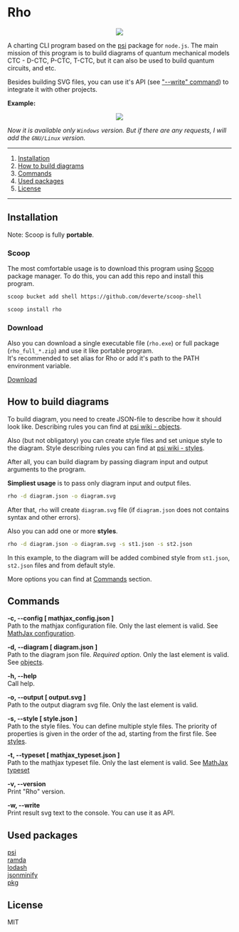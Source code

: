 # Rho

<div align="center">
    <img src="https://raw.githubusercontent.com/deverte/rho/img/icon.svg?sanitize=true" />
</div>

A charting CLI program based on the [psi](https://github.com/deverte/psi) package for `node.js`. The main mission of this program is to build diagrams of quantum mechanical models CTC - D-CTC, P-CTC, T-CTC, but it can also be used to build quantum circuits, and etc.

Besides building SVG files, you can use it's API (see ["--write" command](#Commands)) to integrate it with other projects.

**Example:**
<div align="center">
    <img src="https://raw.githubusercontent.com/wiki/deverte/psi/images/bell.svg?sanitize=true" />
</div>

*Now it is available only `Windows` version. But if there are any requests, I will add the `GNU/Linux` version.*


---

1. [Installation](#Installation)
2. [How to build diagrams](#How-to-build-diagrams)
3. [Commands](#Commands)
4. [Used packages](#Used-packages)
5. [License](#License)

---


## Installation
Note: Scoop is fully **portable**.

### Scoop
The most comfortable usage is to download this program using [Scoop](https://scoop.sh/) package manager.
To do this, you can add this repo and install this program.
```sh
scoop bucket add shell https://github.com/deverte/scoop-shell
```
```sh
scoop install rho
```

### Download
Also you can download a single executable file (`rho.exe`) or full package (`rho_full_*.zip`) and use it like portable program.  
It's recommended to set alias for Rho or add it's path to the PATH environment variable.

[Download](https://github.com/deverte/rho/releases)


## How to build diagrams
To build diagram, you need to create JSON-file to describe how it should look like. Describing rules you can find at [psi wiki - objects](https://github.com/deverte/psi/wiki#objects).

Also (but not obligatory) you can create style files and set unique style to the diagram. Style describing rules you can find at [psi wiki - styles](https://github.com/deverte/psi/wiki#styles).

After all, you can build diagram by passing diagram input and output arguments to the program.

**Simpliest usage** is to pass only diagram input and output files.
```sh
rho -d diagram.json -o diagram.svg
```
After that, `rho` will create `diagram.svg` file (if `diagram.json` does not contains syntax and other errors).

Also you can add one or more **styles**.
```sh
rho -d diagram.json -o diagram.svg -s st1.json -s st2.json
```
In this example, to the diagram will be added combined style from `st1.json`, `st2.json` files and from default style.

More options you can find at [Commands](#Commands) section.


## Commands
**-c, --config [ mathjax_config.json ]**  
Path to the mathjax configuration file. Only the last element is valid. See [MathJax configuration](https://github.com/deverte/psi/wiki/reference-diagram#MathJax-configuration).

**-d, --diagram [ diagram.json ]**  
Path to the diagram json file. *Required option*. Only the last element is valid. See [objects](https://github.com/deverte/psi/wiki#objects).

**-h, --help**  
Call help.

**-o, --output [ output.svg ]**  
Path to the output diagram svg file. Only the last element is valid.

**-s, --style [ style.json ]**  
Path to the style files. You can define multiple style files. The priority of properties is given in the order of the ad, starting from the first file. See [styles](https://github.com/deverte/psi/wiki#styles).

**-t, --typeset [ mathjax_typeset.json ]**  
Path to the mathjax typeset file. Only the last element is valid. See [MathJax typeset](https://github.com/deverte/psi/wiki/reference-diagram#mathjax-typeset)

**-v, --version**  
Print "Rho" version.

**-w, --write**  
Print result svg text to the console. You can use it as API.


## Used packages
[psi](https://github.com/deverte/psi)  
[ramda](https://ramdajs.com/)  
[lodash](https://lodash.com/)  
[jsonminify](https://www.npmjs.com/package/jsonminify)  
[pkg](https://github.com/zeit/pkg)


## License
MIT